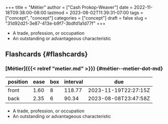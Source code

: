 +++
title = "Métier"
author = ["Cash Prokop-Weaver"]
date = 2022-11-18T09:38:00-08:00
lastmod = 2023-08-02T11:39:31-07:00
tags = ["concept", "concept"]
categories = ["concept"]
draft = false
slug = "31d92d21-3e87-413e-b9f7-3bdfd1a1d77f"
+++

-   A trade, profession, or occupation
-   An outstanding or advantageous characteristic


## Flashcards {#flashcards}


### [Métier]({{< relref "metier.md" >}}) {#métier--metier-dot-md}

| position | ease | box | interval | due                  |
|----------|------|-----|----------|----------------------|
| front    | 1.60 | 8   | 118.77   | 2023-11-19T22:27:15Z |
| back     | 2.35 | 6   | 90.34    | 2023-08-08T23:47:58Z |

-   A trade, profession, or occupation
-   An outstanding or advantageous characteristic
